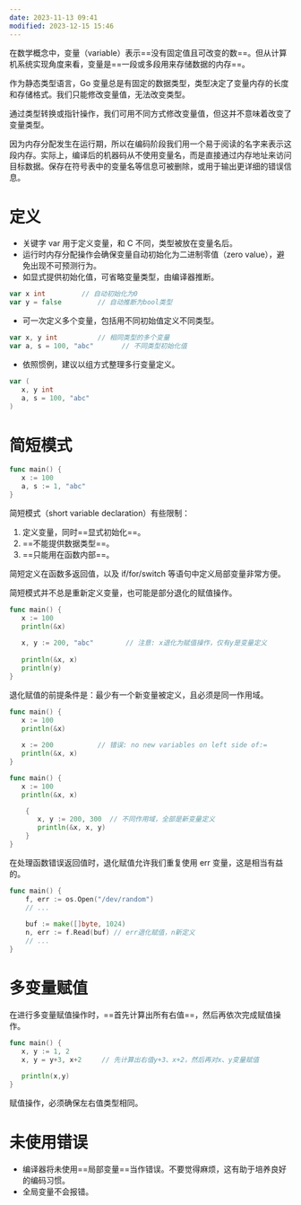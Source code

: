```yaml
---
date: 2023-11-13 09:41
modified: 2023-12-15 15:46
---
```

在数学概念中，变量（variable）表示==没有固定值且可改变的数==。但从计算机系统实现角度来看，变量是==一段或多段用来存储数据的内存==。

作为静态类型语言，Go 变量总是有固定的数据类型，类型决定了变量内存的长度和存储格式。我们只能修改变量值，无法改变类型。

通过类型转换或指针操作，我们可用不同方式修改变量值，但这并不意味着改变了变量类型。

因为内存分配发生在运行期，所以在编码阶段我们用一个易于阅读的名字来表示这段内存。实际上，编译后的机器码从不使用变量名，而是直接通过内存地址来访问目标数据。保存在符号表中的变量名等信息可被删除，或用于输出更详细的错误信息。

# 定义
- 关键字 var 用于定义变量，和 C 不同，类型被放在变量名后。
- 运行时内存分配操作会确保变量自动初始化为二进制零值（zero value），避免出现不可预测行为。
- 如显式提供初始化值，可省略变量类型，由编译器推断。
```go
var x int         // 自动初始化为0
var y = false         // 自动推断为bool类型
```
- 可一次定义多个变量，包括用不同初始值定义不同类型。
```go
var x, y int          // 相同类型的多个变量
var a, s = 100, "abc"       // 不同类型初始化值
```
- 依照惯例，建议以组方式整理多行变量定义。
```go
var ( 
   x, y int
   a, s = 100, "abc"
)
```

# 简短模式
```go
func main() { 
   x := 100
   a, s := 1, "abc" 
}
```

简短模式（short variable declaration）有些限制：
1. 定义变量，同时==显式初始化==。
2. ==不能提供数据类型==。
3. ==只能用在函数内部==。

简短定义在函数多返回值，以及 if/for/switch 等语句中定义局部变量非常方便。

简短模式并不总是重新定义变量，也可能是部分退化的赋值操作。
```go
func main() { 
   x := 100
   println(&x) 
  
   x, y := 200, "abc"        // 注意: x退化为赋值操作，仅有y是变量定义
  
   println(&x, x) 
   println(y) 
}
```
退化赋值的前提条件是：最少有一个新变量被定义，且必须是同一作用域。
```go
func main() { 
   x := 100
   println(&x) 
  
   x := 200           // 错误: no new variables on left side of:= 
   println(&x, x) 
}
```

```go
func main() { 
   x := 100
   println(&x, x) 

	{ 
	   x, y := 200, 300  // 不同作用域，全部是新变量定义
	   println(&x, x, y) 
	} 
}
```

在处理函数错误返回值时，退化赋值允许我们重复使用 err 变量，这是相当有益的。
```go
func main() { 
	f, err := os.Open("/dev/random")
	// ...
	
	buf := make([]byte, 1024)
	n, err := f.Read(buf) // err退化赋值，n新定义 
	// ...
}
```

# 多变量赋值
在进行多变量赋值操作时，==首先计算出所有右值==，然后再依次完成赋值操作。
```go
func main() { 
   x, y := 1, 2
   x, y = y+3, x+2     // 先计算出右值y+3、x+2，然后再对x、y变量赋值 
  
   println(x,y) 
}
```
赋值操作，必须确保左右值类型相同。

# 未使用错误
- 编译器将未使用==局部变量==当作错误。不要觉得麻烦，这有助于培养良好的编码习惯。
- 全局变量不会报错。
